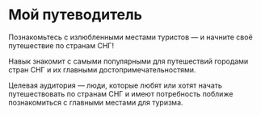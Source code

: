 <h1><strong>Мой путеводитель</strong></h1>
Познакомьтесь с излюбленными местами туристов — и начните своё путешествие по странам СНГ!
 
Навык знакомит с самыми популярными для путешествий городами стран СНГ и их главными достопримечательностями.
 
Целевая аудитория — люди, которые любят или хотят начать путешествовать по странам СНГ и имеют потребность поближе познакомиться с главными местами для туризма.
 
